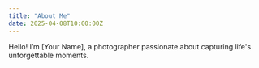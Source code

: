 ```yaml
---
title: "About Me"
date: 2025-04-08T10:00:00Z
---
```


Hello! I’m [Your Name], a photographer passionate about capturing life's unforgettable moments.
